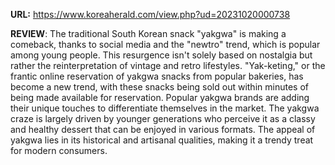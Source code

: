 **URL:**
https://www.koreaherald.com/view.php?ud=20231020000738


**REVIEW**:
The traditional South Korean snack "yakgwa" is making a comeback, thanks to social media and the "newtro" trend, which is popular among young people. This resurgence isn't solely based on nostalgia but rather the reinterpretation of vintage and retro lifestyles. "Yak-keting," or the frantic online reservation of yakgwa snacks from popular bakeries, has become a new trend, with these snacks being sold out within minutes of being made available for reservation. Popular yakgwa brands are adding their unique touches to differentiate themselves in the market. The yakgwa craze is largely driven by younger generations who perceive it as a classy and healthy dessert that can be enjoyed in various formats. The appeal of yakgwa lies in its historical and artisanal qualities, making it a trendy treat for modern consumers.
